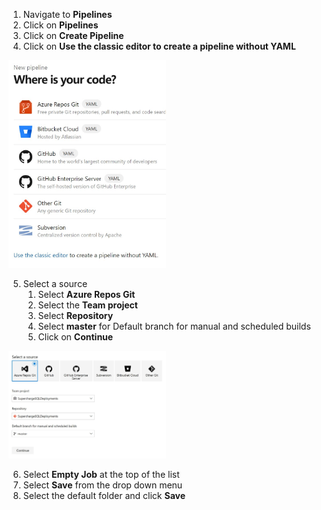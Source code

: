 1. Navigate to **Pipelines**
2. Click on **Pipelines**
3. Click on **Create Pipeline**
4. Click on **Use the classic editor to create a pipeline without YAML**

<img src="./imgs/classiceditor.jpg" width="50%" height="50%" />

5. Select a source
     1. Select **Azure Repos Git**
     2. Select the **Team project**
     3. Select **Repository**
     4. Select **master** for Default branch for manual and scheduled builds
     5. Click on **Continue**
     
<img src="./imgs/reposource.jpg" width="50%" height="50%" />

6. Select **Empty Job** at the top of the list
7. Select **Save** from the drop down menu
8. Select the default folder and click **Save**
